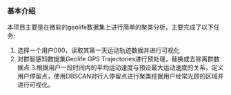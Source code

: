### 基本介绍
本项目主要是在微软的geolife数据集上进行简单的聚类分析，主要完成了以下任务:
1. 选择一个用户000，读取其第一天运动轨迹数据并进行可视化
2. 对群智感知数据集Geolife GPS Trajectories进行预处理，替换或去除离群数据点
3.根据用户一段时间内的平均运动速度与预设最大运动速度的关系，定义用户停留点，使用DBSCAN对行人停留点进行聚类挖掘用户经常光顾的区域并进行可视化。
